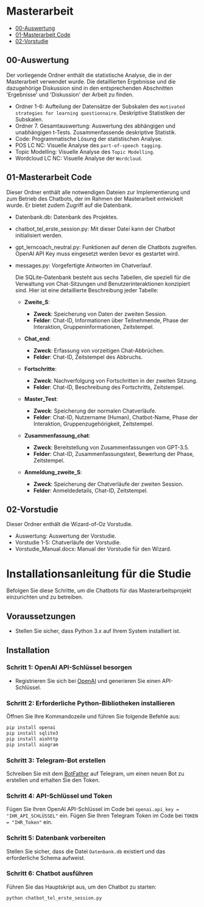 # Masterarbeit

- [00-Auswertung](https://github.com/AlexVike/Masterarbeit/tree/main/Auswertung)
- [01-Masterarbeit Code](https://github.com/AlexVike/Masterarbeit/tree/main/Masterarbeit%20Code)
- [02-Vorstudie](https://github.com/AlexVike/Masterarbeit/tree/main/Vorstudie)


## 00-Auswertung
Der vorliegende Ordner enthält die statistische Analyse, die in der Masterarbeit verwendet wurde. Die detaillierten Ergebnisse und die dazugehörige Diskussion sind in den entsprechenden Abschnitten 'Ergebnisse' und 'Diskussion' der Arbeit zu finden.

- Ordner 1-6: Aufteilung der Datensätze der Subskalen des ```motivated strategies for learning questionnaire```. Deskriptive Statistiken der Subskalen.
- Ordner 7. Gesamtauswertung: Auswertung des abhängigen und unabhängigen t-Tests. Zusammenfassende deskriptive Statistik.
- Code: Programmatische Lösung der statistischen Analyse.
- POS LC NC: Visuelle Analyse des ```part-of-speech tagging```.
- Topic Modelling: Visuelle Analyse des ```Topic Modelling```.
- Wordcloud LC NC: Visuelle Analyse der ```Wordcloud```.

## 01-Masterarbeit Code
Dieser Ordner enthält alle notwendigen Dateien zur Implementierung und zum Betrieb des Chatbots, der im Rahmen der Masterarbeit entwickelt wurde. Er bietet zudem Zugriff auf die Datenbank.

- Datenbank.db: Datenbank des Projektes.
- chatbot_tel_erste_session.py: Mit dieser Datei kann der Chatbot initialisiert werden.
- gpt_lerncoach_neutral.py: Funktionen auf denen die Chatbots zugreifen. OpenAI API Key muss eingesetzt werden bevor es gestartet wird.
- messages.py: Vorgefertigte Antworten im Chatverlauf.

  Die SQLite-Datenbank besteht aus sechs Tabellen, die speziell für die Verwaltung von Chat-Sitzungen und Benutzerinteraktionen konzipiert sind. Hier ist eine detaillierte Beschreibung jeder Tabelle:
  
  - **Zweite_S**: 
    - **Zweck**: Speicherung von Daten der zweiten Session.
    - **Felder**: Chat-ID, Informationen über Teilnehmende, Phase der Interaktion, Gruppeninformationen, Zeitstempel.
  
  - **Chat_end**: 
    - **Zweck**: Erfassung von vorzeitigen Chat-Abbrüchen.
    - **Felder**: Chat-ID, Zeitstempel des Abbruchs.
  
  - **Fortschritte**: 
    - **Zweck**: Nachverfolgung von Fortschritten in der zweiten Sitzung.
    - **Felder**: Chat-ID, Beschreibung des Fortschritts, Zeitstempel.
  
  - **Master_Test**: 
    - **Zweck**: Speicherung der normalen Chatverläufe.
    - **Felder**: Chat-ID, Nutzername (Human), Chatbot-Name, Phase der Interaktion, Gruppenzugehörigkeit, Zeitstempel.
  
  - **Zusammenfassung_chat**: 
    - **Zweck**: Bereitstellung von Zusammenfassungen von GPT-3.5.
    - **Felder**: Chat-ID, Zusammenfassungstext, Bewertung der Phase, Zeitstempel.
  
  - **Anmeldung_zweite_S**: 
    - **Zweck**: Speicherung der Chatverläufe der zweiten Session.
    - **Felder**: Anmeldedetails, Chat-ID, Zeitstempel.


## 02-Vorstudie
Dieser Ordner enthält die Wizard-of-Oz Vorstudie.

- Auswertung: Auswertung der Vorstudie.
- Vorstudie 1-5: Chatverläufe der Vorstudie.
- Vorstudie_Manual.docx: Manual der Vorstudie für den Wizard.

# Installationsanleitung für die Studie

Befolgen Sie diese Schritte, um die Chatbots für das Masterarbeitsprojekt einzurichten und zu betreiben.

## Voraussetzungen

- Stellen Sie sicher, dass Python 3.x auf Ihrem System installiert ist.

## Installation

### Schritt 1: OpenAI API-Schlüssel besorgen

- Registrieren Sie sich bei [OpenAI](https://openai.com/) und generieren Sie einen API-Schlüssel.

### Schritt 2: Erforderliche Python-Bibliotheken installieren

Öffnen Sie Ihre Kommandozeile und führen Sie folgende Befehle aus:

```bash
pip install openai
pip install sqlite3
pip install aiohttp
pip install aiogram
```
### Schritt 3: Telegram-Bot erstellen
Schreiben Sie mit dem [BotFather](https://telegram.me/BotFather) auf Telegram, um einen neuen Bot zu erstellen und erhalten Sie den Token.

### Schritt 4: API-Schlüssel und Token
Fügen Sie Ihren OpenAI API-Schlüssel im Code bei `openai.api_key = "IHR_API_SCHLÜSSEL"` ein.
Fügen Sie Ihren Telegram Token im Code bei `TOKEN = "IHR_Token"` ein.

### Schritt 5: Datenbank vorbereiten
Stellen Sie sicher, dass die Datei `Datenbank.db` existiert und das erforderliche Schema aufweist.

### Schritt 6: Chatbot ausführen
Führen Sie das Hauptskript aus, um den Chatbot zu starten:

```bash
python chatbot_tel_erste_session.py
```
